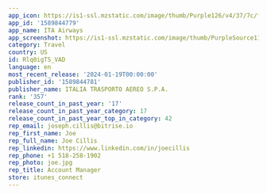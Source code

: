 ```yaml
---
app_icon: https://is1-ssl.mzstatic.com/image/thumb/Purple126/v4/37/7c/fa/377cfaef-aca5-06d9-5eae-754a626b2d36/ITA_Airways_icon-0-0-1x_U007emarketing-0-0-0-6-0-0-85-220.png/1024x1024bb.png
app_id: '1589844779'
app_name: ITA Airways
app_screenshot: https://is1-ssl.mzstatic.com/image/thumb/PurpleSource116/v4/d0/c8/99/d0c89971-b2d8-5312-3c37-48a7ff7d7ae9/6d78e97b-10c7-414d-8ff2-e4df67877d1e_1.png/1242x2688bb.png
category: Travel
country: US
id: Rlq0igTS_VAD
language: en
most_recent_release: '2024-01-19T00:00:00'
publisher_id: '1589844781'
publisher_name: ITALIA TRASPORTO AEREO S.P.A.
rank: '357'
release_count_in_past_year: '17'
release_count_in_past_year_category: 17
release_count_in_past_year_top_in_category: 42
rep_email: joseph.cillis@bitrise.io
rep_first_name: Joe
rep_full_name: Joe Cillis
rep_linkedin: https://www.linkedin.com/in/joecillis
rep_phone: +1 518-258-1902
rep_photo: joe.jpg
rep_title: Account Manager
store: itunes_connect
---
```

